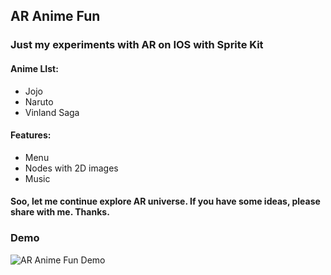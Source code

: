 
## AR Anime Fun

### Just my experiments with AR on IOS with Sprite Kit
#### Anime LIst:
- Jojo
- Naruto
- Vinland Saga
#### Features:
- Menu
- Nodes with 2D images
- Music

#### Soo, let me continue explore AR universe. If you have some ideas, please share with me. Thanks.


### Demo

![AR Anime Fun Demo](demo/demo.gif)
